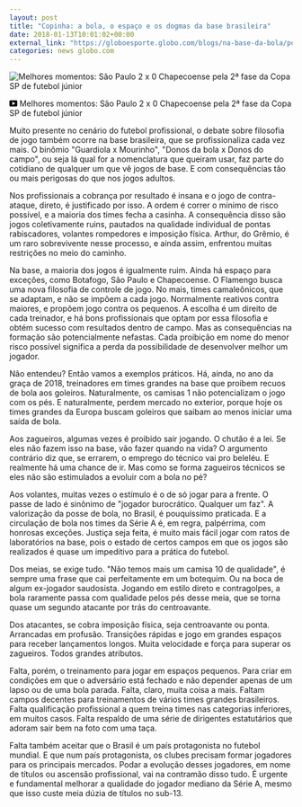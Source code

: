 ```yaml
---
layout: post
title: "Copinha: a bola, o espaço e os dogmas da base brasileira"
date: 2018-01-13T10:01:02+00:00
external_link: "https://globoesporte.globo.com/blogs/na-base-da-bola/post/2018/01/13/copinha-a-bola-o-espaco-e-os-dogmas-da-base-brasileira.ghtml"
categories: news globo.com
---
```

 
 
 <meta itemprop="name" content="Melhores momentos: São Paulo 2 x 0 Chapecoense pela 2ª fase da Copa SP de futebol júnior"> <meta itemprop="thumbnailUrl" content="https://s04.video.glbimg.com/x720/6416159.jpg"> <meta itemprop="datePublished" content="2018-01-12T16:51:21.313Z"> <meta itemprop="uploadDate" content="2018-01-12T16:51:21.313Z"> 

 

 
  ![Melhores momentos: São Paulo 2 x 0 Chapecoense pela 2ª fase da Copa SP de futebol júnior](https://s04.video.glbimg.com/x720/6416159.jpg "Melhores momentos: São Paulo 2 x 0 Chapecoense pela 2ª fase da Copa SP de futebol júnior") 
 
 
 

_<svg xmlns="http://www.w3.org/2000/svg" width="14px" height="11px" viewbox="0 0 14 11"><path d="M14,9.16666667 C14,10.175 13.19,11 12.2,11 L1.8,11 C0.81,11 0,10.175 0,9.16666667 L0,1.83333333 C0,0.825 0.81,0 1.8,0 L12.2,0 C13.19,0 14,0.825 14,1.83333333 L14,9.16666667 Z M10.6,5.5 L5.2,2.5025 L5.2,8.48833333 L10.6,5.5 L10.6,5.5 Z" id="Shape"></path></svg>_ Melhores momentos: São Paulo 2 x 0 Chapecoense pela 2ª fase da Copa SP de futebol júnior

 
 
 
 
 

 
 
 
 

Muito presente no cenário do futebol profissional, o debate sobre filosofia de jogo também ocorre na base brasileira, que se profissionaliza cada vez mais. O binômio "Guardiola x Mourinho", "Donos da bola x Donos do campo", ou seja lá qual for a nomenclatura que queiram usar, faz parte do cotidiano de qualquer um que vê jogos de base. E com consequências tão ou mais perigosas do que nos jogos adultos.

 
 
 

Nos profissionais a cobrança por resultado é insana e o jogo de contra-ataque, direto, é justificado por isso. A ordem é correr o mínimo de risco possível, e a maioria dos times fecha a casinha. A consequência disso são jogos coletivamente ruins, pautados na qualidade individual de pontas rabiscadores, volantes rompedores e imposição física. Arthur, do Grêmio, é um raro sobrevivente nesse processo, e ainda assim, enfrentou muitas restrições no meio do caminho.

 
 
 

Na base, a maioria dos jogos é igualmente ruim. Ainda há espaço para exceções, como Botafogo, São Paulo e Chapecoense. O Flamengo busca uma nova filosofia de controle de jogo. No mais, times camaleônicos, que se adaptam, e não se impõem a cada jogo. Normalmente reativos contra maiores, e propõem jogo contra os pequenos. A escolha é um direito de cada treinador, e há bons profissionais que optam por essa filosofia e obtém sucesso com resultados dentro de campo. Mas as consequências na formação são potencialmente nefastas. Cada proibição em nome do menor risco possível significa a perda da possibilidade de desenvolver melhor um jogador.

 
 
 

Não entendeu? Então vamos a exemplos práticos. Há, ainda, no ano da graça de 2018, treinadores em times grandes na base que proibem recuos de bola aos goleiros. Naturalmente, os camisas 1 não potencializam o jogo com os pés. E naturalmente, perdem mercado no exterior, porque hoje os times grandes da Europa buscam goleiros que saibam ao menos iniciar uma saída de bola.

 
 
 

 
 
 

Aos zagueiros, algumas vezes é proibido sair jogando. O chutão é a lei. Se eles não fazem isso na base, vão fazer quando na vida? O argumento contrário diz que, se errarem, o emprego do técnico vai pro beleléu. E realmente há uma chance de ir. Mas como se forma zagueiros técnicos se eles não são estimulados a evoluir com a bola no pé?

 
 
 

Aos volantes, muitas vezes o estímulo é o de só jogar para a frente. O passe de lado é sinônimo de "jogador burocrático. Qualquer um faz". A valorização da posse de bola, no Brasil, é pouquíssimo praticada. E a circulação de bola nos times da Série A é, em regra, palpérrima, com honrosas exceções. Justiça seja feita, é muito mais fácil jogar com ratos de laboratórios na base, pois o estado de certos campos em que os jogos são realizados é quase um impeditivo para a prática do futebol.

 
 
 

Dos meias, se exige tudo. "Não temos mais um camisa 10 de qualidade", é sempre uma frase que cai perfeitamente em um botequim. Ou na boca de algum ex-jogador saudosista. Jogando em estilo direto e contragolpes, a bola raramente passa com qualidade pelos pés desse meia, que se torna quase um segundo atacante por trás do centroavante.

 
 
 

Dos atacantes, se cobra imposição física, seja centroavante ou ponta. Arrancadas em profusão. Transições rápidas e jogo em grandes espaços para receber lançamentos longos. Muita velocidade e força para superar os zagueiros. Todos grandes atributos.

 
 
 

Falta, porém, o treinamento para jogar em espaços pequenos. Para criar em condições em que o adversário está fechado e não depender apenas de um lapso ou de uma bola parada. Falta, claro, muita coisa a mais. Faltam campos decentes para treinamentos de vários times grandes brasileiros. Falta qualificação profissional a quem treina times nas categorias inferiores, em muitos casos. Falta respaldo de uma série de dirigentes estatutários que adoram sair bem na foto com uma taça.

 
 
 

 
 
 
 

Falta também aceitar que o Brasil é um país protagonista no futebol mundial. E que num país protagonista, os clubes precisam formar jogadores para os principais mercados. Podar a evolução desses jogadores, em nome de títulos ou ascensão profissional, vai na contramão disso tudo. É urgente e fundamental melhorar a qualidade do jogador mediano da Série A, mesmo que isso custe meia dúzia de títulos no sub-13.

 
 
 
